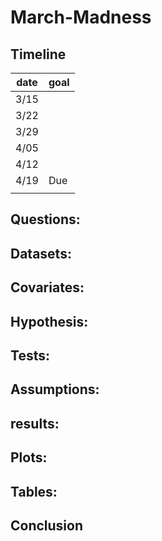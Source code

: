 # March-Madness

## Timeline
| date | goal |
| ---- | ---- |
| 3/15 |      |
| 3/22 |      |
| 3/29 |      |
| 4/05 |      |
| 4/12 |      |
| 4/19 | Due  |
|      |      |

## Questions:

## Datasets:

## Covariates:

## Hypothesis:

## Tests:

## Assumptions:

## results:

## Plots:

## Tables:

## Conclusion
